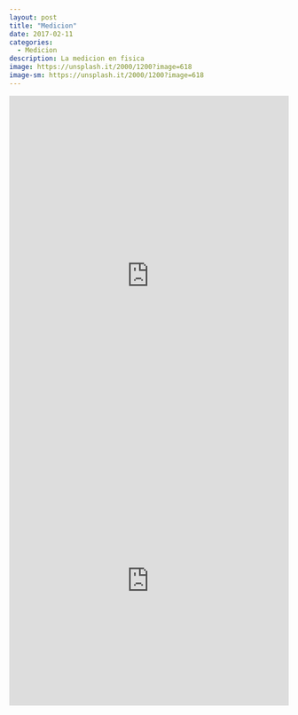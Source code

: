 ```yaml
---
layout: post
title: "Medicion"
date: 2017-02-11
categories:
  - Medicion
description: La medicion en fisica
image: https://unsplash.it/2000/1200?image=618
image-sm: https://unsplash.it/2000/1200?image=618
---
```


<iframe src='https://cdn.knightlab.com/libs/timeline3/latest/embed/index.html?source=1OcTg0slXsDY7-rL16hNq79vlIMf7cY2TcE9TNo0Iavg&font=Default&lang=en&initial_zoom=2&height=650' width='100%' height='650' webkitallowfullscreen mozallowfullscreen allowfullscreen frameborder='0'></iframe>


<iframe scrolling="no" src="https://www.geogebra.org/material/iframe/id/nVKBjDKH/width/1575/height/732/border/888888/sri/true/sdz/true" width="100%" height="450px" style="border:0px;"> </iframe>